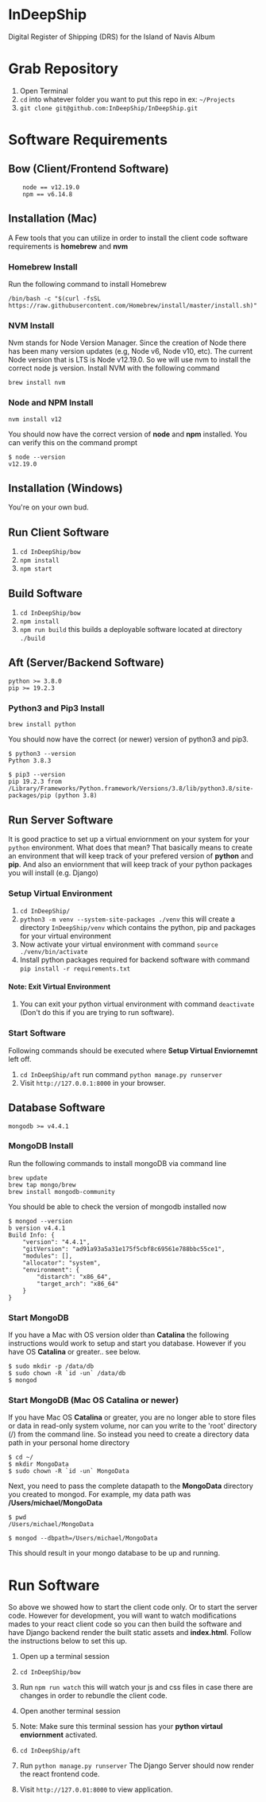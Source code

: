 # InDeepShip
Digital Register of Shipping (DRS) for the Island of Navis Album

# Grab Repository
1. Open Terminal
2. `cd` into whatever folder you want to put this repo in ex: `~/Projects`
3. `git clone git@github.com:InDeepShip/InDeepShip.git`

# Software Requirements
## Bow (Client/Frontend Software)
```
    node == v12.19.0
    npm == v6.14.8
```

## Installation (Mac)
A Few tools that you can utilize in order to install the client code software
requirements is **homebrew** and **nvm**

### Homebrew Install
Run the following command to install Homebrew
```
/bin/bash -c "$(curl -fsSL https://raw.githubusercontent.com/Homebrew/install/master/install.sh)"
```

### NVM Install
Nvm stands for Node Version Manager. Since the creation of Node there has been many version updates
(e.g, Node v6, Node v10, etc). The current Node version that is LTS is Node v12.19.0. So we will use
nvm to install the correct node js version. Install NVM with the following command
```
brew install nvm
```

### Node and NPM Install
```
nvm install v12
```
You should now have the correct version of **node** and **npm** installed. You can verify this on the command prompt
```
$ node --version
v12.19.0
```

## Installation (Windows)
You're on your own bud.


## Run Client Software
1. `cd InDeepShip/bow`
2. `npm install`
3. `npm start`

## Build Software
1. `cd InDeepShip/bow`
2. `npm install`
3. `npm run build` this builds a deployable software located at directory `./build`


## Aft (Server/Backend Software)
```
python >= 3.8.0
pip >= 19.2.3
```

### Python3 and Pip3 Install
```
brew install python
```
You should now have the correct (or newer) version of python3 and pip3.
```
$ python3 --version
Python 3.8.3

$ pip3 --version
pip 19.2.3 from /Library/Frameworks/Python.framework/Versions/3.8/lib/python3.8/site-packages/pip (python 3.8)
```

## Run Server Software
It is good practice to set up a virtual enviornment on your system for your `python` environment. What does that mean?
That basically means to create an environment that will keep track of your prefered version of **python** and **pip**.
And also an enviornment that will keep track of your python packages you will install (e.g. Django)

### Setup Virtual Environment
1. `cd InDeepShip/`
2. `python3 -m venv --system-site-packages ./venv` this will create a directory `InDeepShip/venv` which
contains the python, pip and packages for your virtual environment
3. Now activate your virtual environment with command `source ./venv/bin/activate`
4. Install python packages required for backend software with command `pip install -r requirements.txt`

#### Note: Exit Virtual Environment
1. You can exit your python virtual environment with command `deactivate` (Don't do this if you are trying to run software).

### Start Software
Following commands should be executed where **Setup Virtual Enviornemnt** left off.
1. `cd InDeepShip/aft` run command `python manage.py runserver`
2. Visit `http://127.0.0.1:8000` in your browser.


## Database Software
```
mongodb >= v4.4.1
```

### MongoDB Install
Run the following commands to install mongoDB via command line
```
brew update
brew tap mongo/brew
brew install mongodb-community
```


You should be able to check the version of mongodb installed now
```
$ mongod --version
b version v4.4.1
Build Info: {
    "version": "4.4.1",
    "gitVersion": "ad91a93a5a31e175f5cbf8c69561e788bbc55ce1",
    "modules": [],
    "allocator": "system",
    "environment": {
        "distarch": "x86_64",
        "target_arch": "x86_64"
    }
}
```

### Start MongoDB
If you have a Mac with OS version older than **Catalina** the following instructions would work to setup and start
you database. However if you have OS **Catalina** or greater.. see below.
```
$ sudo mkdir -p /data/db
$ sudo chown -R `id -un` /data/db
$ mongod
```

### Start MongoDB (Mac OS Catalina or newer)
If you have Mac OS **Catalina** or greater, you are no longer able to store files or data in
read-only system volume, nor can you write to the 'root' directory (/) from the command line.
So instead you need to create a directory data path in your personal home directory
```
$ cd ~/
$ mkdir MongoData
$ sudo chown -R `id -un` MongoData
```

Next, you need to pass the complete datapath to the **MongoData** directory you created to mongod. For example,
my data path was **/Users/michael/MongoData**
```
$ pwd
/Users/michael/MongoData

$ mongod --dbpath=/Users/michael/MongoData
```
This should result in your mongo database to be up and running.


# Run Software
So above we showed how to start the client code only. Or to start the server code. However for
development, you will want to watch modifications mades to your react client code so you can then
build the software and have Django backend render the built static assets and **index.html**.
Follow the instructions below to set this up.

1. Open up a terminal session
2. `cd InDeepShip/bow`
3. Run `npm run watch` this will watch your js and css files in case there are changes
in order to rebundle the client code.

4. Open another terminal session
5. Note: Make sure this terminal session has your **python virtaul enviornment** activated.
6. `cd InDeepShip/aft`
7. Run `python manage.py runserver` The Django Server should now render the react frontend code.
8. Visit `http://127.0.01:8000` to view application.

